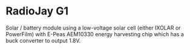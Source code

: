 RadioJay G1
===========

Solar / battery module using a low-voltage solar cell (either IXOLAR or PowerFilm) with
E-Peas AEM10330 energy harvesting chip which has a buck converter to output 1.8V.
